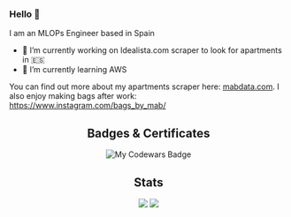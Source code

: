 ### Hello 👋

I am an MLOPs Engineer based in Spain

- 🔭 I’m currently working on Idealista.com scraper to look for apartments in 🇪🇸 
- 🌱 I’m currently learning AWS  

You can find out more about my apartments scraper here: [mabdata.com](http://mabdata.com). I also enjoy making bags after work: https://www.instagram.com/bags_by_mab/

<div align="center">

## Badges & Certificates

<img src="https://www.codewars.com/users/M.A.B/badges/large" alt="My Codewars Badge">

## Stats
<img src="https://github-readme-stats.vercel.app/api?username=mbalcerzak&show_icons=true&theme=dark"/>  
<img src="https://github-readme-stats.vercel.app/api/top-langs?username=mbalcerzak&layout=compact&theme=dark"/>  
 
</div>
